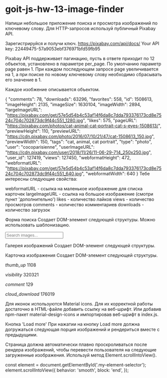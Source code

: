 # goit-js-hw-13-image-finder

Напиши небольшое приложение поиска и просмотра изображений по ключевому слову. Для HTTP-запросов
используй публичный Pixabay API.

Зарегистрируйся и получи ключ. https://pixabay.com/api/docs/ Your API key:
22449475-57a9053ebf376971bfd59fb95

Pixabay API поддерживает пагинацию, пусть в ответе приходит по 12 объектов, установлено в параметре
per_page. По умолчанию параметр page равен 1. При каждом последующем запросе page увеличивается на
1, а при поиске по новому ключевому слову необходимо сбрасывать его значение в 1.

Каждое изобжение описывается объектом.

{ "comments": 78, "downloads": 63296, "favorites": 558, "id": 1508613, "imageHeight": 2135,
"imageSize": 1630104, "imageWidth": 2894, "largeImageURL":
"https://pixabay.com/get/57e5d54b4c53af14f6da8c7dda793376173cd8e7524c704c702873dc9f44c551_1280.jpg",
"likes": 575, "pageURL": "https://pixabay.com/photos/cat-animal-cat-portrait-cat-s-eyes-1508613/",
"previewHeight": 110, "previewURL":
"https://cdn.pixabay.com/photo/2016/07/10/21/47/cat-1508613_150.jpg", "previewWidth": 150, "tags":
"cat, animal, cat portrait", "type": "photo", "user": "cocoparisienne", "userImageURL":
"https://cdn.pixabay.com/user/2018/11/26/11-06-29-714_250x250.jpg", "user_id": 127419, "views":
127450, "webformatHeight": 472, "webformatURL":
"https://pixabay.com/get/57e5d54b4c53af14f6da8c7dda793376173cd8e7524c704c702873dc9f44c551_640.jpg",
"webformatWidth": 640 } Тебе интересны следующие свойства:

webformatURL - ссылка на маленькое изображение для списка карточек largeImageURL - ссылка на большое
изображение (смотри пункт 'дополнительно') likes - количество лайков views - количество просмотров
comments - количество комментариев downloads - количество загрузок

Форма поиска Создает DOM-элемент следующей структуры. Можно использовать шаблонизацию.

<form class="search-form" id="search-form">
  <input
    type="text"
    name="query"
    autocomplete="off"
    placeholder="Search images..."
  />
</form>
Галерея изображений
Создает DOM-элемент следующей структуры.

<ul class="gallery">
  <!-- Список <li> с карточками изображений -->
</ul>
Карточка изображения
Создает DOM-элемент следующей структуры.

<div class="photo-card">
  <img src="" alt="" />

  <div class="stats">
    <p class="stats-item">
      <i class="material-icons">thumb_up</i>
      1108
    </p>
    <p class="stats-item">
      <i class="material-icons">visibility</i>
      320321
    </p>
    <p class="stats-item">
      <i class="material-icons">comment</i>
      129
    </p>
    <p class="stats-item">
      <i class="material-icons">cloud_download</i>
      176019
    </p>
  </div>
</div>
Для иконок используются Material icons. Для их корректной работы достаточно в HTML-файле добавить ссылку на веб-шрифт.

<link
  href="https://fonts.googleapis.com/icon?family=Material+Icons"
  rel="stylesheet"
/>
Или добавив npm-пакет material-design-icons и импортировав веб-шрифт в index.js.

Кнопка 'Load more' При нажатии на кнопку Load more должна догружаться следующая порция изображений и
рендериться вместе с предыдущими.

Страница должна автоматически плавно проскроливаться после рендера изображений, чтобы перевести
пользователя на следующие загруженные изображения. Используй метод Element.scrollIntoView().

const element = document.getElementById('.my-element-selector'); element.scrollIntoView({ behavior:
'smooth', block: 'end', });
